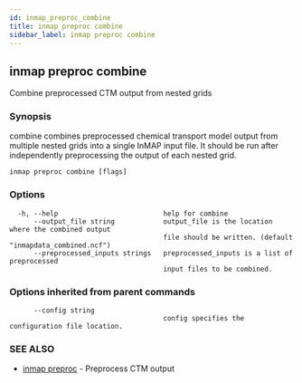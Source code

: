 ```yaml
---
id: inmap_preproc_combine
title: inmap preproc combine
sidebar_label: inmap preproc combine
---
```


## inmap preproc combine

Combine preprocessed CTM output from nested grids

### Synopsis

combine combines preprocessed chemical transport model
	output from multiple nested grids into a single InMAP input file.
	It should be run after independently preprocessing the output of
	each nested grid.

```
inmap preproc combine [flags]
```

### Options

```
  -h, --help                          help for combine
      --output_file string            output_file is the location where the combined output
                                      file should be written. (default "inmapdata_combined.ncf")
      --preprocessed_inputs strings   preprocessed_inputs is a list of preprocessed
                                      input files to be combined.
```

### Options inherited from parent commands

```
      --config string   
                                      config specifies the configuration file location.
```

### SEE ALSO

* [inmap preproc](./inmap_preproc)	 - Preprocess CTM output
